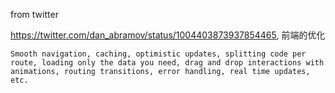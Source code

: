 from twitter

https://twitter.com/dan_abramov/status/1004403873937854465, 前端的优化

```
Smooth navigation, caching, optimistic updates, splitting code per route, loading only the data you need, drag and drop interactions with animations, routing transitions, error handling, real time updates, etc.
```
